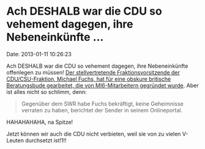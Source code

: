 Ach DESHALB war die CDU so vehement dagegen, ihre Nebeneinkünfte \...
=====================================================================

Date: 2013-01-11 10:26:23

Ach DESHALB war die CDU so vehement dagegen, ihre Nebeneinkünfte
offenlegen zu müssen! [Der stellvertretende Fraktionsvorsitzende der
CDU/CSU-Fraktion, Michael Fuchs, hat für eine obskure britische
Beratungsbude gearbeitet, die von MI6-Mitarbeitern gegründet
wurde](http://blog.abgeordnetenwatch.de/2013/01/09/michael-fuchs-kassierte-geld-von-nebuloser-beratungsfirma/).
Aber ist alles nicht so schlimm, denn:

> Gegenüber dem SWR habe Fuchs bekräftigt, keine Geheimnisse verraten zu
> haben, berichtet der Sender in seinem Onlineportal.

HAHAHAHAHA, na Spitze!

Jetzt können wir auch die CDU nicht verbieten, weil sie von zu vielen
V-Leuten durchsetzt ist!1!!
